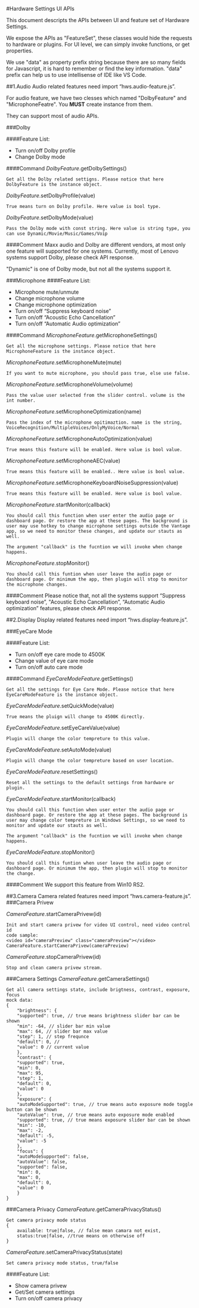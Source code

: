 #Hardware Settings UI APIs

This document descripts the APIs between UI and feature set of Hardware Settings.

We expose the APIs as "FeatureSet", these classes would hide the requests to hardware or plugins. For UI level, we can simply invoke functions, or get properties.

We use "data" as property prefix string because there are so many fields for Javascript, it is hard to remember or find the key information. "data" prefix can help us to use intellisense of IDE like VS Code.


##1.Audio
Audio related features need import “hws.audio-feature.js”.

For audio feature, we have two clesses which named "DolbyFeature" and "MicrophoneFeatre". You **MUST** create instance from them.

They can support most of audio APIs.

###Dolby

####Feature List:
- Turn on/off Dolby profile
- Change Dolby mode

####Command
*DolbyFeature*.getDolbySettings()

	Get all the Dolby related settigns. Please notice that here DolbyFeature is the instance object.

*DolbyFeature*.setDolbyProfile(value)

	True means turn on Dolby profile. Here value is bool type.

*DolbyFeature*.setDolbyMode(value)

	Pass the Dolby mode with const string. Here value is string type, you can use Dynamic/Movie/Music/Games/Voip


####Comment
Maxx audio and Dolby are different vendors, at most only one feature will supported for one systems. Currently, most of Lenovo systems support Dolby, please check API response.

"Dynamic" is one of Dolby mode, but not all the systems support it.


###Microphone
####Feature List:
- Microphone mute/unmute
- Change microphone volume
- Change microphone optimization
- Turn on/off “Suppress keyboard noise”
- Turn on/off “Acoustic Echo Cancellation”
- Turn on/off “Automatic Audio optimization”

####Command
*MicrophoneFeature*.getMicrophoneSettings()

	Get all the microphone settings. Please notice that here MicrophoneFeature is the instance object.

*MicrophoneFeature*.setMicrophoneMute(mute)

	If you want to mute microphone, you should pass true, else use false.

*MicrophoneFeature*.setMicrophoneVolume(volume)

	Pass the value user selected from the slider control. volume is the int number.

*MicrophoneFeature*.setMicrophoneOptimization(name)

	Pass the index of the microphone opitimaztion. name is the string,   VoiceRecognition/MultipleVoices/OnlyMyVoice/Normal

*MicrophoneFeature*.setMicrophoneAutoOptimization(value)

	True means this feature will be enabled. Here value is bool value.

*MicrophoneFeature*.setMicrophoneAEC(value)

	True means this feature will be enabled.. Here value is bool value.

*MicrophoneFeature*.setMicrophoneKeyboardNoiseSuppression(value)

	True means this feature will be enabled. Here value is bool value.

*MicrophoneFeature*.startMonitor(callback)

	You should call this function when user enter the audio page or dashboard page. Or restore the app at these pages. The background is user may use hotkey to change microphone settings outside the Vantage app, so we need to monitor these changes, and update our stauts as well.

	The argument "callback" is the fucntion we will invoke when change happens.

*MicrophoneFeature*.stopMonitor()

	You should call this funtion when user leave the audio page or dashboard page. Or minimum the app, then plugin will stop to monitor the microphone changes.


####Comment
Please notice that, not all the systems support “Suppress keyboard noise”, "Acoustic Echo Cancellation”, “Automatic Audio optimization” features, please check API response.

##2.Display
Display related features need import “hws.display-feature.js”.

###EyeCare Mode

####Feature List:
- Turn on/off eye care mode to 4500K
- Change value of eye care mode
- Turn on/off auto care mode

####Command
*EyeCareModeFeature*.getSettings()

	Get all the settings for Eye Care Mode. Please notice that here EyeCareModeFeature is the instance object.

*EyeCareModeFeature*.setQuickMode(value)

	True means the pluign will change to 4500K directly.

*EyeCareModeFeature*.setEyeCareValue(value)

	Plugin will change the color tempreture to this value.

*EyeCareModeFeature*.setAutoMode(value)

	Plugin will change the color tempreture based on user location.

*EyeCareModeFeature*.resetSettings()

	Reset all the settings to the default settings from hardware or plugin.

*EyeCareModeFeature*.startMonitor(callback)

	You should call this function when user enter the audio page or dashboard page. Or restore the app at these pages. The background is user may change color tempreture in Windows Settings, so we need to monitor and update our stauts as well.

	The argument "callback" is the fucntion we will invoke when change happens.

*EyeCareModeFeature*.stopMonitor()

	You should call this funtion when user leave the audio page or dashboard page. Or minimum the app, then plugin will stop to monitor the change.


####Comment
We support this feature from Win10 RS2.

##3.Camera
Camera related features need import “hws.camera-feature.js”.
###Camera Privew

*CameraFeature*.startCameraPrivew(id)

	Init and start camera privew for video UI control, need video control id
	code sample: 
	<video id="cameraPreview" class="cameraPreview"></video>
	CameraFeature.startCameraPrivew(cameraPreview)


*CameraFeature*.stopCameraPrivew(id)

	Stop and clean camera privew stream. 
###Camera Settings
*CameraFeature*.getCameraSettings()

	Get all camera settings state, include brigtness, contrast, exposure, focus
	mock data:
	{
		"brightness": {
		"supported": true, // true means brightness slider bar can be shown
		"min": -64, // slider bar min value
		"max": 64, // slider bar max value
		"step": 1, // step frequnce
		"default": 0, // 
		"value": 0 // current value
		},
		"contrast": {
		"supported": true,
		"min": 0,
		"max": 95,
		"step": 1,
		"default": 0,
		"value": 0
		},
		"exposure": {
		"autoModeSupported": true, // true means auto exposure mode toggle button can be shown 
		"autoValue": true, // true means auto exposure mode enabled
		"supported": true, // true means exposure slider bar can be shown
		"min": -10,
		"max": -2,
		"default": -5,
		"value": -5
		},
		"focus": {
		"autoModeSupported": false,
		"autoValue": false,
		"supported": false,
		"min": 0,
		"max": 0,
		"default": 0,
		"value": 0
		}
	}

###Camera Privacy
*CameraFeature*.getCameraPrivacyStatus()

	Get camera privacy mode status
	{
		available: true|false, // false mean camara not exist,
		status:true|false, //true means on otherwise off
	}

*CameraFeature*.setCameraPrivacyStatus(state)

	Set camera privacy mode status, true/false
####Feature List:
- Show camera privew
- Get/Set camera settings
- Turn on/off camera privacy
